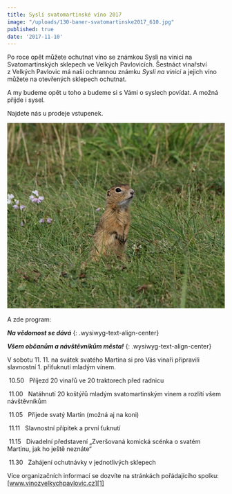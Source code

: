 ```yaml
---
title: Syslí svatomartinské víno 2017
image: "/uploads/130-baner-svatomartinske2017_610.jpg"
published: true
date: '2017-11-10'
---
```

Po roce opět můžete ochutnat víno se známkou Sysli na vinici na
Svatomartinských sklepech ve Velkých Pavlovicích. Šestnáct vinařství
z Velkých Pavlovic má naši ochrannou známku *Sysli na vinici* a jejich
víno můžete na otevřených sklepech ochutnat.

A my budeme opět u toho a budeme si s Vámi o syslech povídat. A možná
přijde i sysel.

Najdete nás u prodeje vstupenek.

![](/uploads/a_IMG_2461_u_610.JPG)

A zde program:

***Na vědomost se dává***
{: .wysiwyg-text-align-center}

***Všem občanům a návštěvníkům města!***
{: .wysiwyg-text-align-center}

V sobotu 11. 11. na svátek svatého Martina si pro Vás vinaři připravili
slavnostní 1. přiťuknutí mladým vínem.

 10.50   Příjezd 20 vinařů ve 20 traktorech před radnicu

 11.00   Natáhnutí 20 koštýřů mladým svatomartinským vínem a rozlítí
všem návštěvníkům

 11.05   Přijede svatý Martin (možná aj na koni)

 11.11   Slavnostní přípitek a první ťuknutí

 11.15   Divadelní představení „Zveršovaná komická scénka o svatém
Martinu, jak ho ještě neznáte“

 11.30   Zahájení ochutnávky v jednotlivých sklepech

Více organizačních informací se dozvíte na stránkách pořádajícího
spolku: [www.vinozvelkychpavlovic.cz][1]


[1]: http://www.vinozvelkychpavlovic.cz
